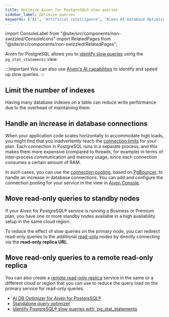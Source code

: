 ```yaml
---
title: Optimize Aiven for PostgreSQL® slow queries
sidebar_label: Optimize queries
keywords: ["AI", "Artificial intelligence", "Aiven AI Database Optimizer"]
---
```


import ConsoleLabel from "@site/src/components/non-swizzled/ConsoleIcons"
import RelatedPages from "@site/src/components/non-swizzled/RelatedPages";

Aiven for PostgreSQL allows you to [identify slow queries](/docs/products/postgresql/howto/identify-pg-slow-queries) using the `pg_stat_statements` view.

:::important
You can also use [Aiven's AI capabilities](/docs/products/postgresql/howto/ai-insights)
to identify and speed up slow queries.
:::

## Limit the number of indexes

Having many database indexes on a table can reduce write performance
due to the overhead of maintaining them.

## Handle an increase in database connections

When your application code scales horizontally to accommodate high
loads, you might find that you inadvertently reach the
[connection limits](/docs/products/postgresql/reference/pg-connection-limits) for your
plan. Each connection in PostgreSQL runs in a
separate process, and this makes them more expensive (compared to
threads, for example) in terms of inter-process communication and memory
usage, since each connection consumes a certain amount of RAM.

In such cases, you can use the
[connection pooling](/docs/products/postgresql/concepts/pg-connection-pooling),
based on [PgBouncer](https://www.pgbouncer.org), to handle
an increase in database connections. You can add and configure the
connection pooling for your service in the <ConsoleLabel name="pools"/> view in [Aiven
Console](https://console.aiven.io/).

## Move read-only queries to standby nodes

If your Aiven for PostgreSQL® service is running a Business or
Premium plan, you have one or more standby nodes available in a high
availability setup in the same cloud region.

To reduce the effect of slow queries on the primary node, you can
redirect read-only queries to the additional
[read-only](/docs/products/postgresql/howto/create-read-replica) nodes by
directly connecting via the **read-only replica URL**.

## Move read-only queries to a remote read-only replica

You can also create a
[remote read-only replica](/docs/products/postgresql/howto/create-read-replica) service in the same or a different
cloud or region that you can use to reduce the query load on the primary service
for read-only queries.

<RelatedPages/>

- [AI DB Optimizer for Aiven for PostgreSQL®](/docs/products/postgresql/howto/ai-insights)
- [Standalone query optimizer][optimizer]
- [Identify PostgreSQL® slow queries with `pg_stat_statements](/docs/products/postgresql/howto/identify-pg-slow-queries)

[optimizer]: /docs/tools/query-optimizer
